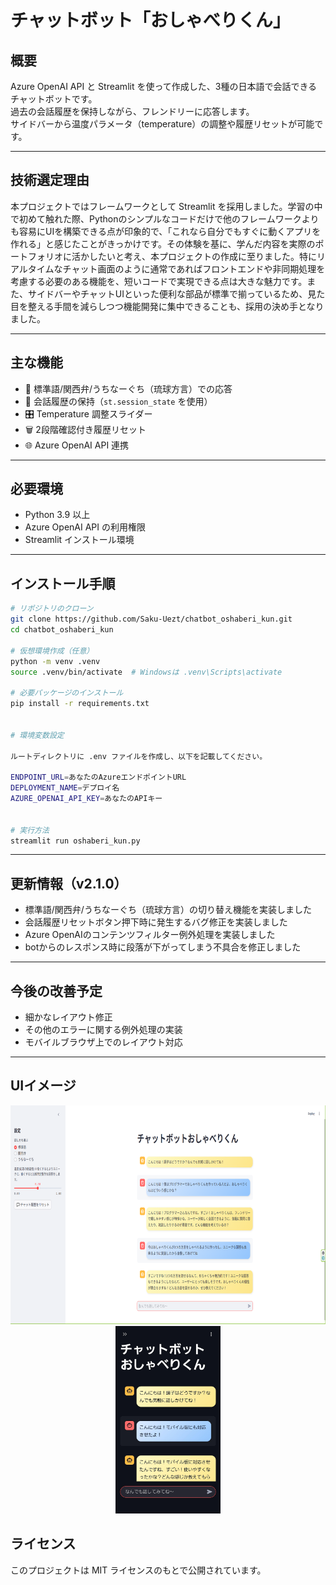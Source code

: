 # チャットボット「おしゃべりくん」

## 概要
Azure OpenAI API と Streamlit を使って作成した、3種の日本語で会話できるチャットボットです。  
過去の会話履歴を保持しながら、フレンドリーに応答します。  
サイドバーから温度パラメータ（temperature）の調整や履歴リセットが可能です。

---

## 技術選定理由
本プロジェクトではフレームワークとして Streamlit を採用しました。学習の中で初めて触れた際、Pythonのシンプルなコードだけで他のフレームワークよりも容易にUIを構築できる点が印象的で、「これなら自分でもすぐに動くアプリを作れる」と感じたことがきっかけです。その体験を基に、学んだ内容を実際のポートフォリオに活かしたいと考え、本プロジェクトの作成に至りました。特にリアルタイムなチャット画面のように通常であればフロントエンドや非同期処理を考慮する必要のある機能を、短いコードで実現できる点は大きな魅力です。また、サイドバーやチャットUIといった便利な部品が標準で揃っているため、見た目を整える手間を減らしつつ機能開発に集中できることも、採用の決め手となりました。

---

## 主な機能
- 💬 標準語/関西弁/うちなーぐち（琉球方言）での応答
- 🔄 会話履歴の保持（`st.session_state` を使用）
- 🎛 Temperature 調整スライダー
- 🗑 2段階確認付き履歴リセット
- 🌐 Azure OpenAI API 連携

---

## 必要環境
- Python 3.9 以上
- Azure OpenAI API の利用権限
- Streamlit インストール環境

---

## インストール手順

```bash
# リポジトリのクローン
git clone https://github.com/Saku-Uezt/chatbot_oshaberi_kun.git
cd chatbot_oshaberi_kun

# 仮想環境作成（任意）
python -m venv .venv
source .venv/bin/activate  # Windowsは .venv\Scripts\activate

# 必要パッケージのインストール
pip install -r requirements.txt


# 環境変数設定

ルートディレクトリに .env ファイルを作成し、以下を記載してください。

ENDPOINT_URL=あなたのAzureエンドポイントURL
DEPLOYMENT_NAME=デプロイ名
AZURE_OPENAI_API_KEY=あなたのAPIキー


# 実行方法
streamlit run oshaberi_kun.py
```
---

## 更新情報（v2.1.0）
-  標準語/関西弁/うちなーぐち（琉球方言）の切り替え機能を実装しました
-  会話履歴リセットボタン押下時に発生するバグ修正を実装しました
-  Azure OpenAIのコンテンツフィルター例外処理を実装しました
-  botからのレスポンス時に段落が下がってしまう不具合を修正しました
---

## 今後の改善予定
-  細かなレイアウト修正
-  その他のエラーに関する例外処理の実装
-  モバイルブラウザ上でのレイアウト対応
---

## UIイメージ
<p align="center">
  <img src="./images/UI_image.PNG" height="350px">
  <img src="./images/UI_mobile.jpg" height="300px">
</p>


## ライセンス
このプロジェクトは MIT ライセンスのもとで公開されています。
